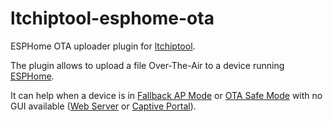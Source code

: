 # ltchiptool-esphome-ota

ESPHome OTA uploader plugin for [ltchiptool](https://docs.libretiny.eu/docs/flashing/tools/ltchiptool/).

The plugin allows to upload a file Over-The-Air to a device running [ESPHome](https://esphome.io/).

It can help when a device is in [Fallback AP Mode](https://esphome.io/components/wifi#access-point-mode) or [OTA Safe Mode](https://esphome.io/components/ota) with no GUI available ([Web Server](https://esphome.io/components/web_server) or [Captive Portal](https://esphome.io/components/captive_portal)). 
